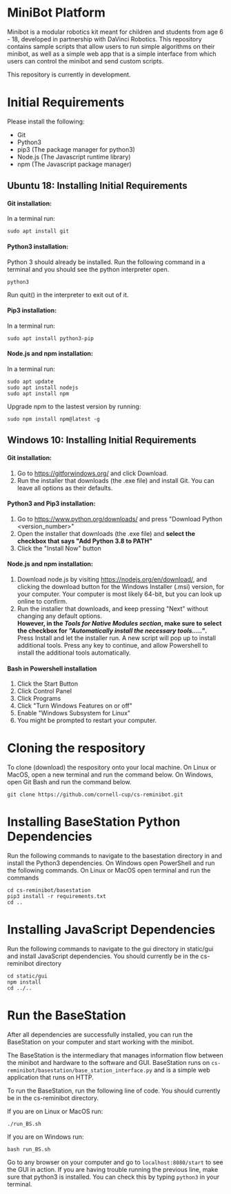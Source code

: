 # MiniBot Platform

Minibot is a modular robotics kit meant for children and students from age 6 - 18,
developed in partnership with DaVinci Robotics. This repository contains sample
scripts that allow users to run simple algorithms on their minibot, as well as
a simple web app that is a simple interface from which users can control the
minibot and send custom scripts.

This repository is currently in development.

# Initial Requirements
Please install the following:
* Git
* Python3
* pip3 (The package manager for python3)
* Node.js (The Javascript runtime library)
* npm (The Javascript package manager) 

## Ubuntu 18: Installing Initial Requirements

#### Git installation:
In a terminal run:
```
sudo apt install git
```

#### Python3 installation:
Python 3 should already be installed.  Run the following command in a terminal and you should see the python interpreter open.  
```
python3
```
Run quit() in the interpreter to exit out of it.  

#### Pip3 installation:
In a terminal run:
```
sudo apt install python3-pip
```

#### Node.js and npm installation:
In a terminal run:
```
sudo apt update
sudo apt install nodejs
sudo apt install npm
```

Upgrade npm to the lastest version by running:

```
sudo npm install npm@latest -g
```


## Windows 10: Installing Initial Requirements

#### Git installation:
1. Go to https://gitforwindows.org/ and click Download.
2. Run the installer that downloads (the .exe file) and install Git.  You can leave all options as their defaults.

#### Python3 and Pip3 installation:
1. Go to https://www.python.org/downloads/ and press "Download Python <version_number>"
2. Open the installer that downloads (the .exe file) and **select the checkbox that says "Add Python 3.8 to PATH"**
3. Click the "Install Now" button

#### Node.js and npm installation:
1. Download node.js by visiting https://nodejs.org/en/download/, and clicking the download button for the Windows Installer (.msi) version, for your computer.  Your computer is most likely 64-bit, but you can look up online to confirm.  
2. Run the installer that downloads, and keep pressing "Next" without changing any default options.  
**However, in the *Tools for Native Modules section*, make sure to select the checkbox for *"Automatically install the necessary tools....."*.**  Press Install and let the installer run.  A new script will pop up to install additional tools.  Press any key to continue, and allow Powershell to install the additional tools automatically.  

#### Bash in Powershell installation
1. Click the Start Button
2. Click Control Panel
3. Click Programs
4. Click "Turn Windows Features on or off"
5. Enable "Windows Subsystem for Linux"
6. You might be prompted to restart your computer.  

# Cloning the respository
To clone (download) the respository onto your local machine.  On Linux or MacOS, open a new terminal and run the command below.  On Windows, open Git Bash and run the command below.  
```
git clone https://github.com/cornell-cup/cs-reminibot.git
```

# Installing BaseStation Python Dependencies
Run the following commands to navigate to the basestation directory in and install the Python3 dependencies.  On Windows open PowerShell and run the following commands.  On Linux or MacOS open terminal and run the commands
```
cd cs-reminibot/basestation
pip3 install -r requirements.txt
cd ..
```
 
# Installing JavaScript Dependencies 
Run the following commands to navigate to the gui directory in static/gui and install JavaScript dependencies.
You should currently be in the cs-reminibot directory

```
cd static/gui
npm install
cd ../..
```

# Run the BaseStation
After all dependencies are successfully installed, you can run the BaseStation on your
computer and start working with the minibot.

The BaseStation is the intermediary that manages information flow between the minibot and
hardware to the software and GUI. BaseStation runs on `cs-reminibot/basestation/base_station_interface.py` and is a
simple web application that runs on HTTP.

To run the BaseStation, run the following line of code.  You should currently be in the cs-reminibot directory.

If you are on Linux or MacOS run: 
```
./run_BS.sh
```

If you are on Windows run:
```
bash run_BS.sh
```

Go to any browser on your computer and go to `localhost:8080/start` to see the GUI in action.
If you are having trouble running the previous line, make sure that python3 is installed.
You can check this by typing `python3` in your terminal.
